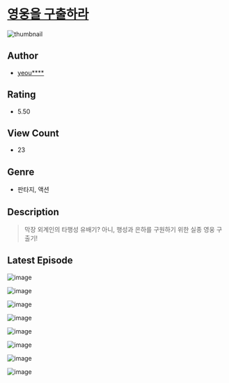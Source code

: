 # [영웅을 구출하라](https://comic.naver.com/bestChallenge/list?titleId=810872)
![thumbnail](https://image-comic.pstatic.net/user_contents_data/challenge_comic/2023/05/25/367105/upload_3775767148188885557_480x623.jpeg)

## Author
- [yeou****](https://comic.naver.com/artistTitle?id=367105)

## Rating
- 5.50

## View Count
- 23

## Genre
- 판타지, 액션

## Description
> 막장 외계인의 타행성 유배기? 아니, 행성과 은하를 구원하기 위한 실종 영웅 구출기!


## Latest Episode
![image](https://image-comic.pstatic.net/user_contents_data/challenge_comic/2023/05/25/367105/upload_3702912416002619189.jpeg)

![image](https://image-comic.pstatic.net/user_contents_data/challenge_comic/2023/05/25/367105/upload_3761175498439418167.jpeg)

![image](https://image-comic.pstatic.net/user_contents_data/challenge_comic/2023/05/25/367105/upload_4063711633295357538.jpeg)

![image](https://image-comic.pstatic.net/user_contents_data/challenge_comic/2023/05/25/367105/upload_4121750454096179297.jpeg)

![image](https://image-comic.pstatic.net/user_contents_data/challenge_comic/2023/05/25/367105/upload_3760558891577063014.jpeg)

![image](https://image-comic.pstatic.net/user_contents_data/challenge_comic/2023/05/25/367105/upload_4049633486380216417.jpeg)

![image](https://image-comic.pstatic.net/user_contents_data/challenge_comic/2023/05/25/367105/upload_3702634205251003188.jpeg)

![image](https://image-comic.pstatic.net/user_contents_data/challenge_comic/2023/05/25/367105/upload_3545520805392953908.jpeg)
